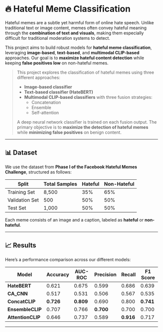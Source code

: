 # 🔥 Hateful Meme Classification

Hateful memes are a subtle yet harmful form of online hate speech. Unlike traditional text or image content, memes often convey hateful meaning through the **combination of text and visuals**, making them especially difficult for traditional moderation systems to detect.

This project aims to build robust models for **hateful meme classification**, leveraging **image-based**, **text-based**, and **multimodal CLIP-based** approaches. Our goal is to **maximize hateful content detection** while keeping **false positives low** on non-hateful memes.


> This project explores the classification of hateful memes using three different approaches:
>
> - **Image-based classifier**  
> - **Text-based classifier (HateBERT)**  
> - **Multimodal CLIP-based classifiers** with three fusion strategies:  
>   - Concatenation  
>   - Ensemble  
>   - Self-attention  
>
> A deep neural network classifier is trained on each fusion output. The primary objective is to **maximize the detection of hateful memes** while **minimizing false positives** on benign content.

---

## 📊 Dataset

We use the dataset from **Phase I of the Facebook Hateful Memes Challenge**, structured as follows:

| Split          | Total Samples | Hateful | Non-Hateful |
|----------------|----------------|---------|-------------|
| Training Set   | 8,500          | 35%     | 65%         |
| Validation Set | 500            | 50%     | 50%         |
| Test Set       | 1,000          | 50%     | 50%         |

Each meme consists of an image and a caption, labeled as **hateful** or **non-hateful**.

---

## 📈 Results

Here’s a performance comparison across our different models:

| Model           | Accuracy | AUC-ROC | Precision | Recall | F1 Score |
|-----------------|----------|---------|-----------|--------|----------|
| **HateBERT**        | 0.621    | 0.675   | 0.599     | 0.686  | 0.639    |
| **CA_CNN**          | 0.517    | 0.531   | 0.506     | 0.567  | 0.535    |
| **ConcatCLIP**      | **0.726**| **0.809**| 0.690     | 0.800  | **0.741**|
| **EnsembleCLIP**    | 0.707    | 0.766   | **0.700** | 0.700  | 0.700    |
| **AttentionCLIP**   | 0.646    | 0.737   | 0.589     | **0.916** | 0.717 |


---


